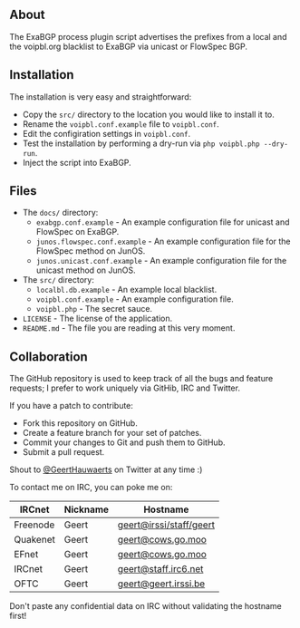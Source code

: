 ## About

The ExaBGP process plugin script advertises the prefixes from a local and the
voipbl.org blacklist to ExaBGP via unicast or FlowSpec BGP.


## Installation


The installation is very easy and straightforward:

  * Copy the `src/` directory to the location you would like to install it to.
  * Rename the `voipbl.conf.example` file to `voipbl.conf`.
  * Edit the configiration settings in `voipbl.conf`.
  * Test the installation by performing a dry-run via `php voipbl.php --dry-run`.
  * Inject the script into ExaBGP.


## Files

  * The `docs/` directory:
    * `exabgp.conf.example`         - An example configuration file for
                                      unicast and FlowSpec on ExaBGP.
    * `junos.flowspec.conf.example` - An example configuration file for the
                                      FlowSpec method on JunOS.
    * `junos.unicast.conf.example`  - An example configuration file for the
                                      unicast method on JunOS.
  * The `src/` directory:
    * `localbl.db.example`          - An example local blacklist.
    * `voipbl.conf.example`         - An example configuration file.
    * `voipbl.php`                  - The secret sauce.
  * `LICENSE`                       - The license of the application.
  * `README.md`                     - The file you are reading at this very
                                      moment.

## Collaboration

The GitHub repository is used to keep track of all the bugs and feature
requests; I prefer to work uniquely via GitHib, IRC and Twitter.

If you have a patch to contribute:

  * Fork this repository on GitHub.
  * Create a feature branch for your set of patches.
  * Commit your changes to Git and push them to GitHub.
  * Submit a pull request.

Shout to [@GeertHauwaerts](https://twitter.com/GeertHauwaerts) on Twitter at
any time :)

To contact me on IRC, you can poke me on:

| IRCnet   | Nickname | Hostname                                           |
| -------- | -------- | -------------------------------------------------- |
| Freenode | Geert    | [geert@irssi/staff/geert](geert@irssi/staff/geert) |
| Quakenet | Geert    | [geert@cows.go.moo](geert@cows.go.moo)             |
| EFnet    | Geert    | [geert@cows.go.moo](geert@cows.go.moo)             |
| IRCnet   | Geert    | [geert@staff.irc6.net](geert@staff.irc6.net)       |
| OFTC     | Geert    | [geert@geert.irssi.be](geert@geert.irssi.be)       |

Don't paste any confidential data on IRC without validating the hostname first!